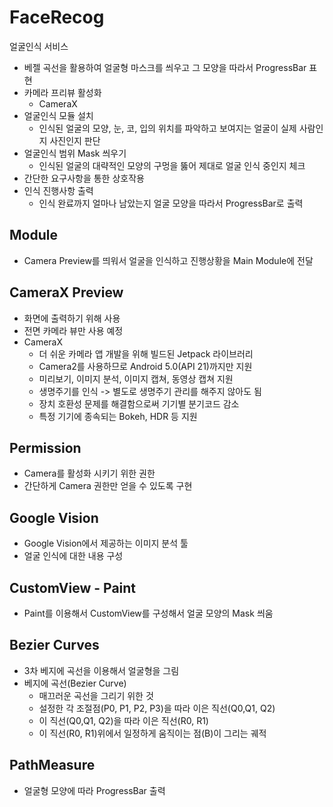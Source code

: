 # FaceRecog
얼굴인식 서비스
- 베젤 곡선을 활용하여 얼굴형 마스크를 씌우고 그 모양을 따라서 ProgressBar 표현
- 카메라 프리뷰 활성화
    - CameraX
- 얼굴인식 모듈 설치
    - 인식된 얼굴의 모양, 눈, 코, 입의 위치를 파악하고 보여지는 얼굴이 실제 사람인지 사진인지 판단
- 얼굴인식 범위 Mask 씌우기
    - 인식된 얼굴의 대략적인 모양의 구멍을 뚫어 제대로 얼굴 인식 중인지 체크
- 간단한 요구사항을 통한 상호작용
- 인식 진행사항 출력
    - 인식 완료까지 얼마나 남았는지 얼굴 모양을 따라서 ProgressBar로 출력
 
## Module
- Camera Preview를 띄워서 얼굴을 인식하고 진행상황을 Main Module에 전달

## CameraX Preview
- 화면에 출력하기 위해 사용
- 전면 카메라 뷰만 사용 예정
- CameraX
    - 더 쉬운 카메라 앱 개발을 위해 빌드된 Jetpack 라이브러리
    - Camera2를 사용하므로 Android 5.0(API 21)까지만 지원
    - 미리보기, 이미지 분석, 이미지 캡쳐, 동영상 캡쳐 지원
    - 생명주기를 인식 -> 별도로 생명주기 관리를 해주지 않아도 됨
    - 장치 호환성 문제를 해결함으로써 기기별 분기코드 감소
    - 특정 기기에 종속되는 Bokeh, HDR 등 지원

## Permission
- Camera를 활성화 시키기 위한 권한
- 간단하게 Camera 권한만 얻을 수 있도록 구현

## Google Vision
- Google Vision에서 제공하는 이미지 분석 툴
- 얼굴 인식에 대한 내용 구성

## CustomView - Paint
- Paint를 이용해서 CustomView를 구성해서 얼굴 모양의 Mask 씌움

## Bezier Curves
- 3차 베지에 곡선을 이용해서 얼굴형을 그림
- 베지에 곡선(Bezier Curve)
    - 매끄러운 곡선을 그리기 위한 것
    - 설정한 각 조절점(P0, P1, P2, P3)을 따라 이은 직선(Q0,Q1, Q2)
    - 이 직선(Q0,Q1, Q2)을 따라 이은 직선(R0, R1)
    - 이 직선(R0, R1)위에서 일정하게 움직이는 점(B)이 그리는 궤적

## PathMeasure
- 얼굴형 모양에 따라 ProgressBar 출력
